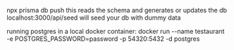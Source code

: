 npx prisma db push
this reads the schema and generates or updates the db
localhost:3000/api/seed will seed your db with dummy data

running postgres in a local docker container:
docker run --name testaurant -e POSTGRES_PASSWORD=password -p 54320:5432 -d postgres

